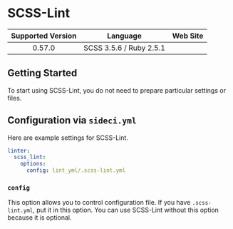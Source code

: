 # SCSS-Lint

| Supported Version | Language | Web Site |
|:--:|:--:|:--:|
| 0.57.0 | SCSS 3.5.6 / Ruby 2.5.1|| 0.57.0 | [https://github.com/brigade/scss-lint](https://github.com/brigade/scss-lint) |

## Getting Started

To start using SCSS-Lint, you do not need to prepare particular settings or files.

## Configuration via `sideci.yml`

Here are example settings for SCSS-Lint.

```yaml
linter:
  scss_lint:
    options:
      config: lint_yml/.scss-lint.yml
```

### `config`

This option allows you to control configuration file. If you have `.scss-lint.yml`, put it in this option. You can use SCSS-Lint without this option because it is optional.

